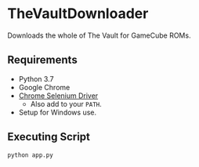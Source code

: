 # TheVaultDownloader

Downloads the whole of The Vault for GameCube ROMs.

## Requirements

* Python 3.7
* Google Chrome
* [Chrome Selenium Driver](https://selenium-python.readthedocs.io/installation.html#drivers)
    * Also add to your `PATH`.
* Setup for Windows use.

## Executing Script

```code
python app.py
```